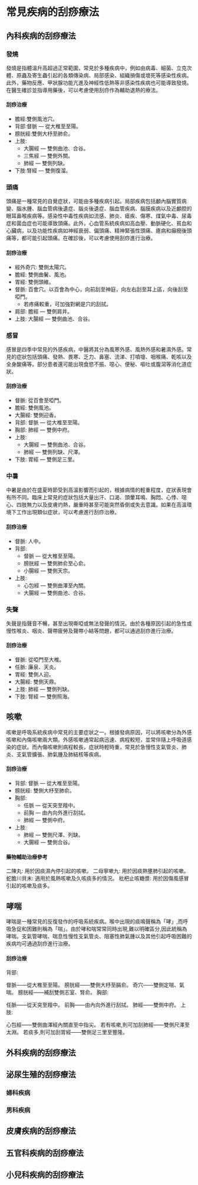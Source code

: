 # 常見疾病的刮痧療法
## 內科疾病的刮痧療法
### 發燒

發燒是指體溫升高超過正常範圍，常見於多種疾病中，例如由病毒、細菌、立克次體、原蟲及寄生蟲引起的各類傳染病、局部感染、組織損傷或壞死等感染性疾病。此外，藥物反應、甲狀腺功能亢進及神經性低熱等非感染性疾病也可能導致發燒。在醫生確診並指導用藥後，可以考慮使用刮痧作為輔助退熱的療法。

#### 刮痧治療

- 膽經:雙側風池穴。
- 背部:督脈 — 從大椎至至陽。
- 膀胱經:雙側大杼至肺俞。
- 上肢:
	- 大腸經 — 雙側曲池、合谷。
	- 三焦經 — 雙側外關。
	- 肺經 — 雙側列缺。
- 下肢:腎經 — 雙側復溜。

### 頭痛

頭痛是一種常見的自覺症狀，可能由多種疾病引起。局部疾病包括顱內腦實質病變、腦水腫、腦血管病後遺症、腦炎後遺症、腦血管疾病、腦膜疾病以及近顱腔的眼耳鼻喉疾病等。感染性中毒性疾病如流感、肺炎、瘧疾、傷寒、煤氣中毒、尿毒症和菌血症也可能導致頭痛。此外，心血管系統疾病如高血壓、動脈硬化、貧血和心臟病，以及功能性疾病如神經衰弱、偏頭痛、精神緊張性頭痛、癔病和癲癇後頭痛等，都可能引起頭痛。在確診後，可以考慮使用刮痧進行治療。

#### 刮痧治療

- 經外奇穴: 雙側太陽穴。
- 膽經: 雙側曲鬢、風池。
- 胃經: 雙側頭維。
- 督脈: 百會穴。以百會為中心，向前刮至神庭，向左右刮至耳上區，向後刮至啞門。
	+ 若疼痛較重，可加強對網是穴的刮拭。
- 肩部: 膽經 — 雙側肩井。
- 上肢: 大腸經 — 雙側曲池、合谷。

### 感冒

感冒是四季中常見的外感疾病，中醫將其分為風寒外感、風熱外感和暑濕外感。常見的症狀包括頭痛、發熱、畏寒、乏力、鼻塞、流涕、打噴嚏、咽喉痛、乾咳以及全身酸痛等。部分患者還可能出現食慾不振、噁心、便秘、嘔吐或腹瀉等消化道症狀。

#### 刮痧治療

- 督脈: 從百會至啞門。
- 膽經: 雙側風池。
- 大腸經: 雙側迎香。
- 背部: 督脈 — 從大椎至至陽。
- 胸部: 肺經 — 雙側中府。
- 上肢:
	- 大腸經 — 雙側曲池、合谷。
	- 肺經 — 雙側列缺、尺澤。
- 下肢: 胃經 — 雙側足三里。

### 中暑

中暑是由於在盛夏時節受到高溫影響而引起的，根據病情的輕重程度，症狀表現會有所不同。臨床上常見的症狀包括大量出汗、口渴、頭暈耳鳴、胸悶、心悸、噁心、四肢無力以及皮膚灼熱，嚴重時甚至可能突然昏倒或失去意識。如果在高溫環境下工作出現類似症狀，可以考慮進行刮痧治療。

#### 刮痧治療

- 督脈: 人中。
- 背部:
	- 督脈 — 從大椎至至陽。
	- 膀胱經 — 雙側肺俞至心俞。
	- 小腸經 — 雙側天宗。
- 上肢:
	- 心包經 — 雙側曲澤至內關。
	- 大腸經 — 雙側曲池、合谷。

### 失聲

失聲是指聲音不暢，甚至出現嘶啞或無法發聲的情況。由於各種原因引起的急性或慢性喉炎、咽炎、聲帶疲勞及聲帶小結等問題，都可以通過刮痧進行治療。

#### 刮痧治療

- 督脈: 從啞門至大椎。
- 任脈: 廉泉、天炎。
- 胃經: 雙側人迎。
- 大腸經: 雙側天鼎。
- 上肢: 肺經 — 雙側列缺。
- 下肢: 腎經 — 雙側照海。

## 咳嗽

咳嗽是呼吸系統疾病中常見的主要症狀之一。根據發病原因，可以將咳嗽分為外感咳嗽和內傷咳嗽兩大類。外感咳嗽通常起病迅速、病程較短，並常伴隨上呼吸道感染的症狀。而內傷咳嗽則病程較長，症狀時輕時重，常見於急慢性支氣管炎、肺炎、支氣管擴張、肺氣腫及肺結核等疾病。

#### 刮痧治療

- 背部: 督脈 — 從大椎至至陽。
- 膀胱經: 雙側大杼至肺俞。
- 胸部:
	- 任脈 — 從天突至羶中。
	- 前胸 — 由內向外進行刮拭。
	- 肺經 — 雙側中府。
- 上肢:
	- 肺經 — 雙側尺澤、列缺。
	- 大腸經 — 雙側合谷。

#### 藥物輔助治療參考

二陳丸: 用於因痰濕內停引起的咳嗽。
二母寧嗽九: 用於因痰熱壅肺引起的咳嗽。
蛇膽川貝末: 適用於風熱咳嗽及久咳痰多的情況。
枇杷止咳糖漿: 用於因傷風感冒引起的咳嗽及痰多。

## 哮喘

哮喘是一種常見的反復發作的呼吸系統疾病。喉中出現的痰鳴聲稱為「哮」,而呼吸急促和困難則稱為「喘」。由於哮和喘常常同時出現,難以明確區分,因此統稱為哮喘。支氣管哮喘、喘息性慢性支氣管炎、阻塞性肺氣腫以及其他引起呼吸困難的疾病均可通過刮痧進行治療。

#### 刮痧治療

背部:

督脈——從大椎至至陽。
膀胱經——雙側大杼至膈俞。
奇穴——雙側定喘、氣喘。
膀胱經——補刮雙側志室、腎俞。
胸部:

任脈——從天突至羶中。
前胸——由內向外進行刮拭。
肺經——雙側中府。
上肢:

心包經——雙側曲澤經內關直至中指尖。
若有咳嗽,則可加刮肺經——雙側尺澤至太淵。
若痰多,則可加刮胃經——雙側足三里至豐隆。

## 外科疾病的刮痧療法
## 泌尿生殖的刮痧療法
### 婦科疾病
### 男科疾病
## 皮膚疾病的刮痧療法
## 五官科疾病的刮痧療法
## 小兒科疾病的刮痧療法
